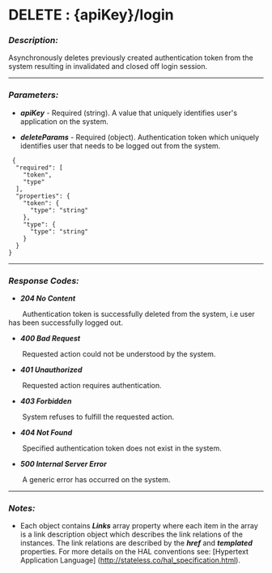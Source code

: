 
# DELETE : {apiKey}/login 

### *Description:* 
Asynchronously deletes previously created authentication token from the system resulting in invalidated and
            closed off login session. 



* * *
### *Parameters:*


- ***apiKey*** - Required (string). A value that uniquely identifies user&#39;s application on the system. 


- ***deleteParams*** - Required (object). Authentication token which uniquely identifies user that needs to be logged out from the system. 

```
 {
  "required": [
    "token",
    "type"
  ],
  "properties": {
    "token": {
      "type": "string"
    },
    "type": {
      "type": "string"
    }
  }
} 

```

* * *
### *Response Codes:*


- ***204  No Content*** 

&nbsp;&nbsp;&nbsp;&nbsp;&nbsp;&nbsp; Authentication token is successfully deleted from the system, i.e user has been successfully logged out. 


- ***400  Bad Request*** 

&nbsp;&nbsp;&nbsp;&nbsp;&nbsp;&nbsp; Requested action could not be understood by the system. 


- ***401  Unauthorized*** 

&nbsp;&nbsp;&nbsp;&nbsp;&nbsp;&nbsp; Requested action requires authentication. 


- ***403  Forbidden*** 

&nbsp;&nbsp;&nbsp;&nbsp;&nbsp;&nbsp; System refuses to fulfill the requested action. 


- ***404  Not Found*** 

&nbsp;&nbsp;&nbsp;&nbsp;&nbsp;&nbsp; Specified authentication token does not exist in the system. 


- ***500  Internal Server Error*** 

&nbsp;&nbsp;&nbsp;&nbsp;&nbsp;&nbsp; A generic error has occurred on the system. 



* * *
### *Notes:* 
- Each object contains ***Links*** array property where each item in the array is a link description object which describes the link relations of the instances. The link relations are described by the ***href*** and ***templated*** properties. For more details on the HAL conventions see: [Hypertext Application Language] (http://stateless.co/hal_specification.html).

